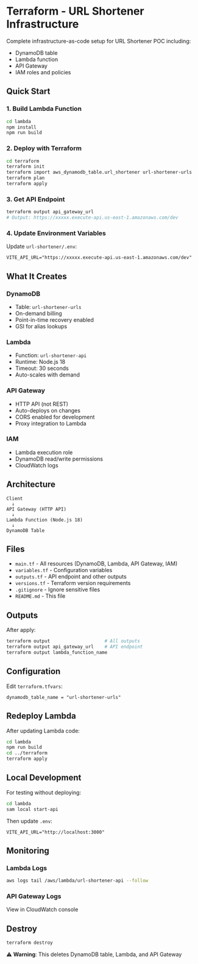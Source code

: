 # Terraform - URL Shortener Infrastructure

Complete infrastructure-as-code setup for URL Shortener POC including:
- DynamoDB table
- Lambda function
- API Gateway
- IAM roles and policies

## Quick Start

### 1. Build Lambda Function

```bash
cd lambda
npm install
npm run build
```

### 2. Deploy with Terraform

```bash
cd terraform
terraform init
terraform import aws_dynamodb_table.url_shortener url-shortener-urls
terraform plan
terraform apply
```

### 3. Get API Endpoint

```bash
terraform output api_gateway_url
# Output: https://xxxxx.execute-api.us-east-1.amazonaws.com/dev
```

### 4. Update Environment Variables

Update `url-shortener/.env`:

```env
VITE_API_URL="https://xxxxx.execute-api.us-east-1.amazonaws.com/dev"
```

## What It Creates

### DynamoDB
- Table: `url-shortener-urls`
- On-demand billing
- Point-in-time recovery enabled
- GSI for alias lookups

### Lambda
- Function: `url-shortener-api`
- Runtime: Node.js 18
- Timeout: 30 seconds
- Auto-scales with demand

### API Gateway
- HTTP API (not REST)
- Auto-deploys on changes
- CORS enabled for development
- Proxy integration to Lambda

### IAM
- Lambda execution role
- DynamoDB read/write permissions
- CloudWatch logs

## Architecture

```
Client
  ↓
API Gateway (HTTP API)
  ↓
Lambda Function (Node.js 18)
  ↓
DynamoDB Table
```

## Files

- `main.tf` - All resources (DynamoDB, Lambda, API Gateway, IAM)
- `variables.tf` - Configuration variables
- `outputs.tf` - API endpoint and other outputs
- `versions.tf` - Terraform version requirements
- `.gitignore` - Ignore sensitive files
- `README.md` - This file

## Outputs

After apply:

```bash
terraform output                    # All outputs
terraform output api_gateway_url    # API endpoint
terraform output lambda_function_name
```

## Configuration

Edit `terraform.tfvars`:

```hcl
dynamodb_table_name = "url-shortener-urls"
```

## Redeploy Lambda

After updating Lambda code:

```bash
cd lambda
npm run build
cd ../terraform
terraform apply
```

## Local Development

For testing without deploying:

```bash
cd lambda
sam local start-api
```

Then update `.env`:
```env
VITE_API_URL="http://localhost:3000"
```

## Monitoring

### Lambda Logs

```bash
aws logs tail /aws/lambda/url-shortener-api --follow
```

### API Gateway Logs

View in CloudWatch console

## Destroy

```bash
terraform destroy
```

⚠️ **Warning**: This deletes DynamoDB table, Lambda, and API Gateway
